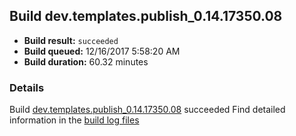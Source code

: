 ## Build dev.templates.publish_0.14.17350.08
- **Build result:** `succeeded`
- **Build queued:** 12/16/2017 5:58:20 AM
- **Build duration:** 60.32 minutes
### Details
Build [dev.templates.publish_0.14.17350.08](https://winappstudio.visualstudio.com/web/build.aspx?pcguid=a4ef43be-68ce-4195-a619-079b4d9834c2&builduri=vstfs%3a%2f%2f%2fBuild%2fBuild%2f24394) succeeded
Find detailed information in the [build log files](https://uwpctdiags.blob.core.windows.net/buildlogs/dev.templates.publish_0.14.17350.08_logs.zip)
